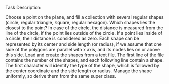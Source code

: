 Task Description:

Choose a point on the plane, and fill a collection with several regular shapes 
(circle, regular triangle, square, regular hexagon). Which shapes lies the closest to 
the point? In case of the circle, the distance is measured from the line of the 
circle, if the point lies outside of the circle. If a point lies inside of a circle, their 
distance is considered as zero. Each shape can be represented by its center and 
side length (or radius), if we assume that one side of the polygons are parallel 
with x axis, and its nodes lies on or above this side. Load and create the shapes 
from a text file. The first line of the file contains the number of the shapes, and 
each following line contain a shape. The first character will identify the type of the 
shape, which is followed by the center coordinate and the side length or radius. 
Manage the shape uniformly, so derive them from the same super class.